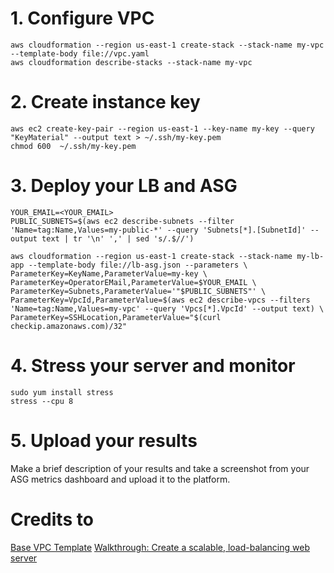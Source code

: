 # 1. Configure VPC
```
aws cloudformation --region us-east-1 create-stack --stack-name my-vpc --template-body file://vpc.yaml
aws cloudformation describe-stacks --stack-name my-vpc
```

# 2. Create instance key

```
aws ec2 create-key-pair --region us-east-1 --key-name my-key --query "KeyMaterial" --output text > ~/.ssh/my-key.pem
chmod 600  ~/.ssh/my-key.pem
```

# 3. Deploy your LB and ASG

```
YOUR_EMAIL=<YOUR_EMAIL>
PUBLIC_SUBNETS=$(aws ec2 describe-subnets --filter 'Name=tag:Name,Values=my-public-*' --query 'Subnets[*].[SubnetId]' --output text | tr '\n' ',' | sed 's/.$//')

aws cloudformation --region us-east-1 create-stack --stack-name my-lb-app --template-body file://lb-asg.json --parameters \
ParameterKey=KeyName,ParameterValue=my-key \
ParameterKey=OperatorEMail,ParameterValue=$YOUR_EMAIL \
ParameterKey=Subnets,ParameterValue='"$PUBLIC_SUBNETS"' \
ParameterKey=VpcId,ParameterValue=$(aws ec2 describe-vpcs --filters 'Name=tag:Name,Values=my-vpc' --query 'Vpcs[*].VpcId' --output text) \
ParameterKey=SSHLocation,ParameterValue="$(curl checkip.amazonaws.com)/32"
```

# 4. Stress your server and monitor

```
sudo yum install stress
stress --cpu 8
```

# 5. Upload your results

Make a brief description of your results and take a screenshot from your ASG metrics dashboard and upload it to the platform.



# Credits to
[Base VPC Template](https://gist.github.com/lizrice/5889f33511aab739d873cb622688317e)
[Walkthrough: Create a scalable, load-balancing web server](https://docs.aws.amazon.com/AWSCloudFormation/latest/UserGuide/example-templates-autoscaling.html)

